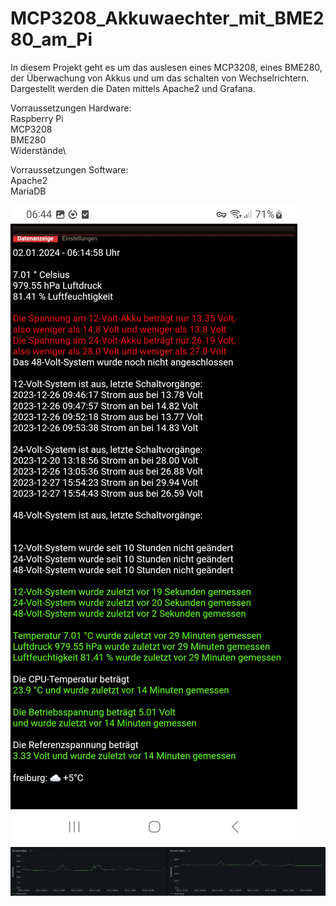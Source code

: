 # MCP3208_Akkuwaechter_mit_BME280_am_Pi
In diesem Projekt geht es um das auslesen eines MCP3208, eines BME280, der Überwachung von Akkus und um das schalten von Wechselrichtern.\
Dargestellt werden die Daten mittels Apache2 und Grafana.

Vorraussetzungen Hardware:\
Raspberry Pi\
MCP3208\
BME280\
Widerstände\

Vorraussetzungen Software:\
Apache2\
MariaDB

![alt text](https://github.com/FredFeuerstein0815/MCP3208_Akkuwaechter_mit_BME280_am_Pi/blob/main/Screenshot_Pi_Zero.jpg)
![alt text](https://github.com/FredFeuerstein0815/MCP3208_Akkuwaechter_mit_BME280_am_Pi/blob/main/akkuspannung_grafana.png)
